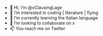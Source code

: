 - 👋 Hi, I’m @vClausingLage
- 👀 I’m interested in coding | literature | flying
- 🌱 I’m currently learning the Italian language
- 💞️ I’m looking to collaborate on x
- 📫 You reach me on Twitter

<!---
vClausingLage/vClausingLage is a ✨ special ✨ repository because its `README.md` (this file) appears on your GitHub profile.
You can click the Preview link to take a look at your changes.
--->
